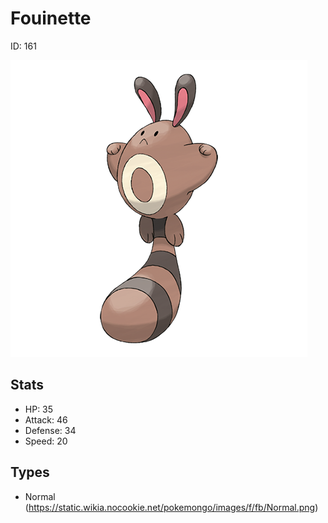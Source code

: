 # Fouinette


ID: 161

![](https://raw.githubusercontent.com/PokeAPI/sprites/master/sprites/pokemon/other/official-artwork/161.png "Fouinette")

## Stats


 - HP: 35
 - Attack: 46
 - Defense: 34
 - Speed: 20

## Types


 - Normal (https://static.wikia.nocookie.net/pokemongo/images/f/fb/Normal.png)
